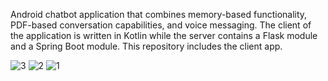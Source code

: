 Android chatbot application that combines memory-based functionality, PDF-based conversation capabilities, and voice messaging. The client of the application is written in Kotlin while the server contains a Flask module and a Spring Boot module. This repository includes the client app.

![3](https://github.com/raulbaciulescu/android-chatbot/assets/78053229/e31530da-f72c-45db-a0b2-b507741bca0c)
![2](https://github.com/raulbaciulescu/android-chatbot/assets/78053229/8a5bee29-4311-4581-a50a-64cb6c9767b6)
![1](https://github.com/raulbaciulescu/android-chatbot/assets/78053229/6310678a-33b7-47c2-86b7-6ca636a9bc21)
